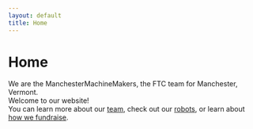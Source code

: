 ```yaml
---
layout: default
title: Home
---
```

# Home
We are the ManchesterMachineMakers, the FTC team for Manchester, Vermont. \
Welcome to our website! \
You can learn more about our [team](/who-we-are), check out our [robots](/robots), or learn about [how we fundraise](/fundraising).
